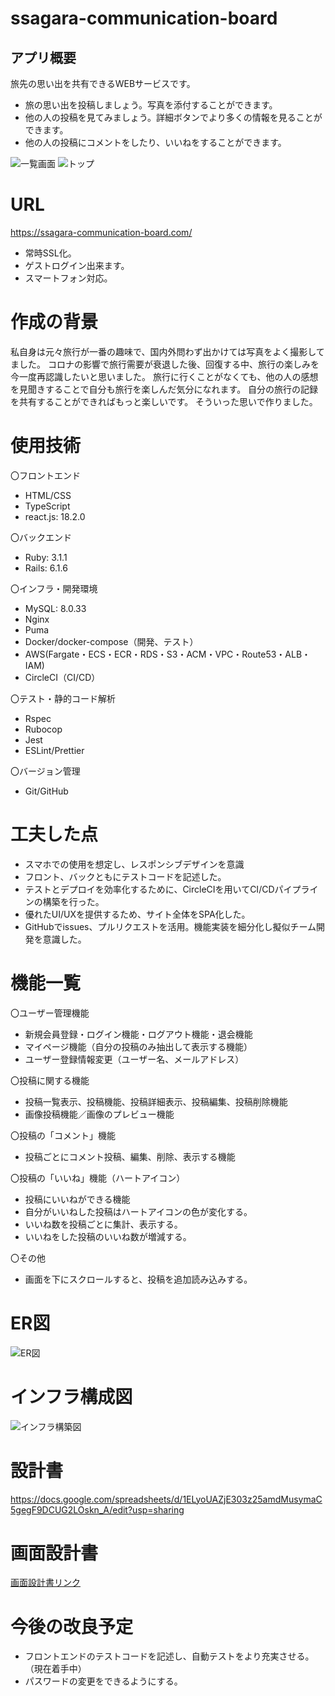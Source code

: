 # ssagara-communication-board

## アプリ概要
旅先の思い出を共有できるWEBサービスです。
* 旅の思い出を投稿しましょう。写真を添付することができます。
* 他の人の投稿を見てみましょう。詳細ボタンでより多くの情報を見ることができます。
* 他の人の投稿にコメントをしたり、いいねをすることができます。

![一覧画面](https://github.com/ssagara00/rails_app/assets/113130446/f593570b-c8be-4faf-9b95-6d9fbc7be091)
![トップ](https://github.com/ssagara00/rails_app/assets/113130446/da7c2ef3-e8a3-4063-9e66-c668932d12ee)

# URL
https://ssagara-communication-board.com/
* 常時SSL化。
* ゲストログイン出来ます。
* スマートフォン対応。

# 作成の背景
私自身は元々旅行が一番の趣味で、国内外問わず出かけては写真をよく撮影してました。
コロナの影響で旅行需要が衰退した後、回復する中、旅行の楽しみを今一度再認識したいと思いました。
旅行に行くことがなくても、他の人の感想を見聞きすることで自分も旅行を楽しんだ気分になれます。
自分の旅行の記録を共有することができればもっと楽しいです。
そういった思いで作りました。

# 使用技術
〇フロントエンド
* HTML/CSS
* TypeScript
* react.js: 18.2.0

〇バックエンド
* Ruby: 3.1.1
* Rails: 6.1.6

〇インフラ・開発環境
* MySQL: 8.0.33
* Nginx
* Puma
* Docker/docker-compose（開発、テスト）
* AWS(Fargate・ECS・ECR・RDS・S3・ACM・VPC・Route53・ALB・IAM)
* CircleCI（CI/CD）

〇テスト・静的コード解析
* Rspec
* Rubocop
* Jest
* ESLint/Prettier

〇バージョン管理
* Git/GitHub

# 工夫した点
* スマホでの使用を想定し、レスポンシブデザインを意識
* フロント、バックともにテストコードを記述した。
* テストとデプロイを効率化するために、CircleCIを用いてCI/CDパイプラインの構築を行った。
* 優れたUI/UXを提供するため、サイト全体をSPA化した。
* GitHubでissues、プルリクエストを活用。機能実装を細分化し擬似チーム開発を意識した。

# 機能一覧

〇ユーザー管理機能
* 新規会員登録・ログイン機能・ログアウト機能・退会機能
* マイページ機能（自分の投稿のみ抽出して表示する機能）
* ユーザー登録情報変更（ユーザー名、メールアドレス）

〇投稿に関する機能
* 投稿一覧表示、投稿機能、投稿詳細表示、投稿編集、投稿削除機能
* 画像投稿機能／画像のプレビュー機能

〇投稿の「コメント」機能
* 投稿ごとにコメント投稿、編集、削除、表示する機能

〇投稿の「いいね」機能（ハートアイコン）
* 投稿にいいねができる機能
* 自分がいいねした投稿はハートアイコンの色が変化する。
* いいね数を投稿ごとに集計、表示する。
* いいねをした投稿のいいね数が増減する。

〇その他
* 画面を下にスクロールすると、投稿を追加読み込みする。

# ER図
![ER図](https://github.com/ssagara00/rails_app/assets/113130446/ddb49b08-017c-47b6-aaef-18a310737e29)

# インフラ構成図
![インフラ構築図](https://github.com/ssagara00/rails_app/assets/113130446/4ea9dc70-5402-474f-91cd-85465e024819)

# 設計書
https://docs.google.com/spreadsheets/d/1ELyoUAZjE303z25amdMusymaC5gegF9DCUG2LOskn_A/edit?usp=sharing

# 画面設計書
[画面設計書リンク](
[https://viewer.diagrams.net/?tags=%7B%7D&highlight=0000ff&edit=_blank&layers=1&nav=1&title=%E7%94%BB%E9%9D%A2%E8%A8%AD%E8%A8%88%E6%9B%B8.drawio#R%3Cmxfile%3E%3Cdiagram%20name%3D%22%E4%B8%80%E8%A6%A7%E7%94%BB%E9%9D%A2%22%20id%3D%22Z05wb3v8WayzDk5pqRYL%22%3E7Zpdb6M4FIZ%2FjS9bxXwYcwkkmY40qxltL1aam5ETTLAKOAJ3k%2B6vX9uYfIDb6WoDTaS2UWVebALPObbPORS4Sbn%2FUpNt%2FgdPaQGcWboH7hw4TuDM5F8lvLSCh2ErbGqWttKJ8Mj%2BoUY04zbPLKXNWUfBeSHY9lxc86qia3Gmkbrmu%2FNuGS%2FOv3VLNnQgPK5JMVT%2FYqnIWxU7wVF%2FoGyTd98MUdieKUnX2TxJk5OU704kdwHcpOZctK1yn9BCseu4tOOWr5w93FhNK%2FGeAfn3nw%2FB1%2FIhg8%2B%2F7uBTAyPo3Jmr%2FE2KZ%2FPA5mbFS0eg5s9VStVFZsCNdzkT9HFL1ursTppcarkoC3kEZTNjRZHwgtd6rJv56lfqjaj5Ez05g%2FSPGsErcaK3P1I3N0ZrQfevPjE8cJT%2BR3lJRf0iu5gBviFvXK8zxO5ox7DT8hMbosCIxPjO5nDlI17ZMIT%2FA213XNoUpj4NbLRDFLgETUYVWqiOBtUbQl0gECIQz8ACgwgBvFQKjkDog0UAIgzi5UXBp4TibG118zWmq%2Bwy4LHTI%2B8PyEOrP49FHlnIuwC7IJrrhqNNoBuR0zWQ6YPxDZoAhVdmgsBigiWIE4XX2KIDLkVjlFPFB%2FKR8LwbFQ6MImGJAdaKV7RnAyORgm0qeVjQTA1TtJncTSMjlyxN1ZXjRhqWVZtvutvcOyp%2FGmpK4nJ4VuhNM5cDqbxCvOWsEhqjH8uPBJvM7n3gy3tN5DE8HsuP6l7L7aWSt0%2BYtjEljdjRRt1czQURZKWf9B0ed4kpfO4%2B3nDthLa10x3LfbB17eytlAsPxBjgbjWNgjcmLpwEY28LCocYvcCC0RsLY%2FjqQvj25EN6IfTVLIxmQPquYr4AkW6oeYl0Q%2FKPwSIE4Vytox8O3%2Fk9fW9K%2Bt2MGS2IzTJnbd1aUrRC%2FoXCqt7SANEQq2Nz6hG5jp0cTMLVvUKwI%2BcB04BFVwjWkgvcHth%2BkGDJsKbmaon0b49rfyW4BrCWAOz2wPZXgmsAawvJDqGUr%2BOu%2F1kDuAC4Q7DfpZPQAs6WEIRjcXPesed3Od03sqLFD94wwbjK7VZcCF5akj7Be%2BianGzVxcr9RhWN71ekYev7nJJaXIDqwdXe2JhcC9TRsqyO4atZOgTY6zdUDQWpPEzVUD6T8wlm4yAEx0O%2FmTY9dyyB4tFxhom6ztLbfPKzqjOd4%2FSKgjD4cL%2Bx1cTb8sOyq8N6xzqsqVXEn14y6maPzt3EtWz2E7uJrYAv95wERIl5h4KHxb5PpxjTKT68JOzYasIYRCGIXbXVxJ6KSC6ZpEzz6gbOeqQtUaHnTwnalqLISRcrxIc3mDcIuu%2FSHw26u%2FAZaF9FRTJ%2BUmX1UO2Gtwf68PbxakDb8hwdmcq8W71FWqpXGzcIGk%2Fm0fLw%2BB9B%2BtzJv1W5i38B%3C%2Fdiagram%3E%3Cdiagram%20name%3D%22%E4%B8%80%E8%A6%A7%E7%94%BB%E9%9D%A2%EF%BC%88%E3%83%AD%E3%82%B0%E3%82%A2%E3%82%A6%E3%83%88%E7%8A%B6%E6%85%8B%EF%BC%89%22%20id%3D%22xdCdjmQl0UhfoBZA7uZS%22%3E7Vldj6M2FP01fuwoxhjMIzBJ%2BzCVqo6qPjtgglWCI%2FA0mf31vQaTBLB2tWqYRKNJosgcfwTOOb6%2BdhBJ96dfG34of1e5qJC3yk%2BIPCPPi6gP3wZ474HQC3tg18i8h%2FAFeJXfhAVXFn2TuWhHDbVSlZaHMZipuhaZHmG8adRx3KxQ1fhXD3wnZsBrxqs5%2BrfMddmjbHgKg%2F8m5K4cfhkHUV%2Bz50Nj%2ByRtyXN1vILIGpG0UUr3pf0pFZXhbuDlza%2B%2BZX%2B9q0CnNH552dHjYfNLP9jmZ7qcH6ERtb7t0F4%2F9L%2B8erN82WfV7wOBjXqrc2EGWSGSHEupxeuBZ6b2CI4BrNT7Cq4wFAtZVamqVNP1JQU1b8Bb3ah%2FxFVN0L1MD1XrK7x%2FAW5vTDRanCZK%2FoAGfNYGPC3UXujmHfrZUahV09p5EPd48UY0YOWVL4LQgtz6cXce%2BcI5FCztPyEBWVYCgXMqQpcEURASHtyXauygejGm%2FTnTa4IYQfFzV%2FBQsrKF2LdVCbmpGjkXrMicEyJjYlssqAbzJnLQmRzY6fyl5KAOOXyUpCiK0ZqiCHTBaB2iKEJJgtYRYilKbjs57ihHED2YHNHCS0FReJmT6jzYBnTJOMTGTONgHojOQeeaas9fiush7H1CsskDso0%2FLdvBA7K9dE75MIHEd2Q0H032wtnjAwWSR2DbkUF%2BErangeQR2HYliJAO%2Bl06SE12zjb%2Fj%2F%2Bl2MR4ktxhB5uuvU%2B0GJnBj61reJAZr174VlR%2FqFZqqWqo2iqt1R7oGhrEldyZCq0mfLYlP5jB9qedOUx62vJWZk%2Bl4I1eiuqzKb%2BzAhIH02QxpkOHbTdmX8NYt6nEiPnTgtmBBiii3Q60bxzN9AHm9Cw41KoWk0hiIW5VqkShHeLtZZ6bkZMWpoesdy9ds2f%2Fgvxp2TKQgu5F1R1%2FldBRwAjJQclad%2FTRBD5AaLp6oojCvaZwjS%2FX8DHNG52qGm6fy05wwVt9FK25uUZprvm2e9I7ztvZVoHNzYRd83Y5N7HvuSlALDaugbAYM5Rs0JohuGVGuw00FJ6%2F3HQ%2FN012%2BDi8u5kce3x78LWZHnzZYEVQnHxZ5%2BMTiGDsHeJIID7WO0M%2BOPIOLFkpitOuALEo%2FHLK%2FZ3i390pjuMWWJfiyBymw0qV%2BCbLueW%2B6Y7HuDjynuhYAEcC6tOb8A%2BXl78bu7qr%2F2zJ%2Bj8%3D%3C%2Fdiagram%3E%3Cdiagram%20name%3D%22%E3%83%A6%E3%83%BC%E3%82%B6%E3%83%BC%E6%83%85%E5%A0%B1%E7%AE%A1%E7%90%86%E7%94%BB%E9%9D%A2%22%20id%3D%22PzXZ8zkcWaIftvw8zqT6%22%3E3Zhdc6IwFIZ%2FTS53RwiEcAmI24vdvagXvU4lSHaROBir9tfvSQiiQr9mSttVHefkJYnkfU5OVIST1f5HzdbFL5nxErmTbI%2FwFLlu6HvwroVDIwRu0AjLWmSN5HTCXDxyK06suhUZ35x1VFKWSqzPxYWsKr5QZxqra7k775bL8vxT12zJe8J8wcq%2BeicyVTQqbVeh9RsulkX7yQ4Jmysr1na2K9kULJO7EwmnCCe1lKqJVvuEl9q71pfft%2Bt5EFd3e1eQP49b%2FyZ%2FkN%2BayWZvGXJcQs0r9b5Tu83UD6zcWr%2FsWtWhNbCW2yrjepIJwvGuEIrP12yhr%2B4gY0Ar1KqElgNhLsoykaWszVic%2B%2FoJ%2BkbV8i8%2FuULMQ4%2BQlTrRmwfo9sZ4rfj%2BguQLNjhHNpDTXK64qg8wzs7iW5o2nVu4uy43wlYrTvKCBFZkNh%2BXx5k7zyGwtr8BAR4XAXcynwdDCEISYEY%2B12pnwOrRnPb6TqcEhQTFE5RSFBFEZ1qhEQp9lAYooiievSuNjHGaLwY3xILy%2B3xEGtS9wOH3cDiDmT8WDn8AB0YUo2hqAtdwMUHktgGxfSi9Fi4k%2FGJcyACXGYoT7bkF1FIA0ZI6VXwES6LTdlTYIwUOqp7Xlaz4BRgrsVIsK2iWPNfDNAIBB3xk5ZXIMj1zvAHaolr%2BNN2mXqfcWte0JGF4XppzvICBHGaI11JUytjox%2FACY5PJdx%2F5cK8JtJ2uDS%2FdvYYjq4LbZ8KA52yjdnyjb66Wiil2b1b6ijQcbbOf55TXL73OUOnFY%2BVUMFh6Lwpt6qGYItoW4yh4Zos7n%2BftxbEW9r31ggFvvbG8pU%2FW0ee3KTF11Nf7NZogyHINIkWRCfQOJiYAKDFKQxROdRn%2BmkTcl5F4H4mk3VvDNfQVif9k6fxPDzl8UZAc0kfkDu2aERk5zzEKNQ5NxNNKGF0dEfIFiQz8Gu2IHEHA1wtsqlS%2FgEHgaUb6a32MYu%2FqqH0kNGh2f26Yayf%2FEOH0Hw%3D%3D%3C%2Fdiagram%3E%3Cdiagram%20id%3D%22HnHgd5uRhiilc48GFWVH%22%20name%3D%22%E5%85%A5%E5%8A%9B%E3%83%95%E3%82%A9%E3%83%BC%E3%83%A0%22%3E5Zhdj6IwFIZ%2FTS93YylQegno7GY%2Fkpk4ySZ7s2GhCrFSg3XU%2BfVboFU6dLKawTFm1JjTtx%2FQ5xzOaQAoXu6%2BVMkq%2F8kzyoAzynYAjYHjEM%2BV%2F7WwbwXs4FaYV0XWSvAoTItnqsSRUjdFRtfGQME5E8XKFFNeljQVhpZUFd%2Baw2acmVddJXPaE6ZpwvrqryITeasGehe1%2FpUW81xfGfqk7VkmerDayTpPMr7tSGgCUFxxLlpruYspq9lpLu28u1d6DzdW0VKcMmGxCsVe%2FHFgxp53v%2B8fo3tIPqlVnhK2URtWNyv2mkDFN2VG60VGAEXbvBB0ukrSuncrXS61XCyZbEFpquVoJeju1fuEh93LqKF8SUW1l0PUBKR47c3m9kgfY6XlHfJYc06Ux%2BeHlY9QpKG4nMHI6TOa%2BCAIAfHABIMwANHd26jNCsZiznjVzEUUZh7FUl%2BLii9op4f4GCX%2BdTlfCrNrwYxA4NR0WyN0G0P%2BAmWEUQ%2B8BCJMuibFkpf0BXIlJayYl7KZSoBU6lGNt5CpIFQdyyLL6stY3Wk6fAj%2FBJ7hIOj0PeRbHIQu5SD%2FnFwBz476mVd%2Fa52XoqO3H9vT4DefYWgH5tMAfQtsYqHtX4o2tmYdEoMwbgyZgfDHCX7HvXLwkw8U%2FIf2%2F4IfXgy3Pv4Z4Y8BcUEUgYnXFIE3Ft1BSij%2BbMapaymjDvQs6OAQ6Kr86fuUBY8%2FHhZig8YP3rfCdqTrk1MF1dEFFSmDYF1Zx8qIYj2GDHrIyRIazFJrZKcB%2FTsbyEOe6R9Ptzv%2BORTWwfO6zT0nnSZr4hAQovwU9I85t4DeNdD7Xv%2FReF%2F0yIKeNJWUaOLBLRM%2FENbE8bWJe6fmIplwQn3cj14mJXncvz1nvKMvZPP4GqHp67yLQZN%2F%3C%2Fdiagram%3E%3Cdiagram%20name%3D%22%E5%85%A5%E5%8A%9B%E3%83%95%E3%82%A9%E3%83%BC%E3%83%A0%EF%BC%88%E8%BF%94%E4%BF%A1%EF%BC%89%22%20id%3D%22SxDvgnM4ljZaUMOalrSz%22%3E5ZfRbpswFIafxpeTYgzGXBKWbprUaVoueu1iB6wZHDnOEvb0M2BIXNCqqGOrWhKh49%2FmEP7Pxw4AZdX5k6b78l4xLkGwYmeAPoIgwCGx51ZoeiFEqBcKLVgvwYuwFb%2B4E1dOPQrGD95Ao5Q0Yu%2BLuaprnhtPo1qrkz9sp6R%2F1z0t%2BETY5lRO1QfBTNmrJIgv%2BmcuinK4M8RJ31PRYbB7kkNJmTpdSWgDUKaVMn1UnTMuW%2B8GX75t9sV9%2BngWjWlWX%2FOHrfz%2B5UOf7O6WS8ZH0Lw2fzd10Kf%2BSeXR%2BeWe1TSDgVoda8bbJCuA1qdSGL7d07ztPdkZY7XSVNK2oA1dOq4NPz%2Fx%2F5kfD0dH7UzkquJGN%2FY6lwU5Bo3fPF2IxrHTyiua8cCOullUjJkvTtnAmXWDcWhq3AYDkoIkApsYpASs715m5U5ImSmpdHct4pBFPLb6wWj1g1%2F1JDhGFL9C85fyPpzxHgEStJb3QRp2gf0SF6TrCQ3rkvEt962tVc2fcHASlaKobTO3rnKrr1vPhV1zUtdRCcba28wy9mfBYtBI5FGDwRQbnqGGlqIW3bLUwJvrYxe1n1ZXtbnS%2B2OubnB3LIiA%2BHUD8QyBZAYBXgoBnl20kgykWRfYBSx%2B52UShP%2B5TOL3XiZj%2B7kygYsxGP67%2Fnl3bzcWCJLE7TlkusO8ZL9nlJNdPgskJ%2Fxxt2RNRKFHBEdTIuN28k8WLghngCTdgpUMHMib4zD6PnCIl%2BNgm5c3ma7v6nUQbX4D%3C%2Fdiagram%3E%3Cdiagram%20name%3D%22%E4%BC%9A%E5%93%A1%E7%99%BB%E9%8C%B2%E3%83%95%E3%82%A9%E3%83%BC%E3%83%A0%22%20id%3D%225aGVFjG3XZUNzCns6bzz%22%3E5Vhdb5swFP01fmwV28HYj0DJoi2TJlXTpL1UFJxAR3BE3Hz0188Gk8SJpQmtZFOTSJF9rjHxOZx7bQCOlrtPdbLKv4qMlwCNsh3ADwAh5o3Vrwb2LeAjvwUWdZG1EDwCj8UbN%2BDIoK9FxtfWQClEKYuVDaaiqngqLSypa7G1h81Fad91lSz4BfCYJuUl%2BqPIZN6itFuFxqe8WOTdnSFhbWSZdIPNStZ5kontCYRjgKNaCNm2lruIl5q7jpfpTxI%2FlUE6Kl7QhkEUf%2F5yd9dONulzyWEJNa%2Fk%2B06N2qk3Sflq%2BDJrlfuOwFq8VhnXk4wADrd5IfnjKkl1dKueGIXlclmqHlRNMx2vJd%2Bd8f%2BHPw8PjKonkYsll%2FVeXWdmwUaDvd3dHhX1fYPlJ2r6nXaJeYoWh5mPTKmGIasHcfiSuHgMwgiwAMQeYBgEEMQ%2BYAyEIYgZoBEI%2F5LceVGWkShF3VyLOcw87it8LWvxi59EGPFxQv5DOYZSY%2BxQQ4kwAvRBNyjTjXPuFSfSJtgmshIVP2PdQElZLCrVTRWHXOGhZrhQOScwgWWRZfo2TkVtzQeTiHqWRhBdikQcGuGhNPL6pBrY2w1zT381Lip5grcfl0tI8xlQgq6SdAoQhwLMIQEZSgLisAkGtM1VTUMlMIOETQOBoBujTGRCkQmF7NY8RdC97So0vtQUjrwr2qrbZ%2FWtRFpCqMFWSxq%2Ba23KEk7nqdN1KeXP8yFF8myJiCPxHZLhVWwHoUMiBhjpPKV0oB9Oh7PsRxzZbzAZZt9mTy%2Fr71M0W71totkmW1B25zDKBy9Avr1NQ%2ByKBcgpgcsITU1h8FhTTJWZnJckenvlBlr6Yf%2BKxcapX6%2Fj4ke00Bj%2Bawu5Dp59LBRPdJdSvSVQe7tQbRIoCILmpNSGbs5mHrxH9p5h7MiUEPn31%2FSa40x7W17zHK8V3strqnt8cdfETt5%2B4vg3%3C%2Fdiagram%3E%3Cdiagram%20name%3D%22%E3%83%AD%E3%82%B0%E3%82%A4%E3%83%B3%E3%83%95%E3%82%A9%E3%83%BC%E3%83%A0%22%20id%3D%22x4VfbEl1ExQlSLnqsn3K%22%3E7ZfRktogFIafhst2EjAQLk3WbXvRXuhMO71kEzRMSbCIVffpSwyomOx0bDfbTts448B%2FCJH%2F4xwMQHm9f6PZunqvSi4BjMo9QHcAQppM7HcrHDqBQNIJKy3KTorPwkI8cidGTt2Kkm%2BCgUYpacQ6FAvVNLwwgca0Vrtw2FLJ8KlrtuI9YVEw2Vc%2FidJUnZr6VbT6Wy5WlX9yjGkXqZkf7FayqVipdhcSmgGUa6VM16r3OZetd94X8m7%2BiB4%2BzOcfCV98hjT6ysyrbrL7W245LUHzxjzv1LCb%2BhuTW%2BeXW6s5eAO12jYlbyeJAMp2lTB8sWZFG93ZHWO1ytTS9mLbdNNxbfj%2Byv8f%2FPj45KjdiVzV3OiDvc%2FNghyDQ9jdnYkS4rTqgibx7JjbRavTzGenbMOZdYNxqG%2FcDIEUgendsQFBFrnGdOJCGfo1c5dCylxJpY%2F3Ih6XCSdW3xitvvCLCMUEMfwH4hiLRnLLNo5vdnqZtJ9WV4250LtriAA%2BXiMS8FXKEYhxHwGmAwjwWAjwkwkR%2B%2B2feyXzmeHHpNSHcp89tEfQOmhCTKHtjWr4FTsnMSlWje0W1nFu9azlIewZMXWBWpRl%2B5jBfRHm6GgpheHrJGQK%2B0zjKOkzRWMxJT9X5NpGDCh1oTR71rJXMp4ui8GkK1L%2BsByTURISwkOE4EtmXTpAiAKKfUZZDOlfh%2BGq9uGB2veyFOg%2Fd%2FyQ8A8ApL%2F7%2BPGvG%2F1aRePzkeKq1%2F31iZT%2BP23gZLzTxnbPr0nH2MW7Jpp9Bw%3D%3D%3C%2Fdiagram%3E%3Cdiagram%20name%3D%22%E4%BC%9A%E5%93%A1%E6%83%85%E5%A0%B1%E5%A4%89%E6%9B%B4%E7%94%BB%E9%9D%A2%22%20id%3D%22r2voW5foZdrf88kyo_Hp%22%3E5VfBjpswEP0aH1sFGww%2BBpJ2VanKIa26e1q52AFrAUfEKcl%2BfW0wSRyQqqglWnWJFI3f2OP4Pc9MACgpD59rus2%2FSsYLAGfsANACQEgCX38b4NgBIQw7IKsF6yDvDKzFK7fgzKJ7wfjOmaikLJTYumAqq4qnysFoXcvGnbaRhbvrlmZ8AKxTWgzRH4KpvEOj%2FhQGf%2BAiy%2FudPUw6T0n7yfYku5wy2VxAaAlQUkupOqs8JLww3PW8NEv4sM4WK3H4DtXTfLX69rL90AX7dMuS0xFqXql%2FGxp2oX%2FRYm%2F5smdVx57AWu4rxk2QGUBxkwvF11uaGm%2Bjb4zGclUWeuRp04bjteKHK%2F7%2F8OO9E6P6JnJZclUf9TobBVkNju6wOSsahhbLL9QMe%2B2ovUXZKfKZKW1Ysm4gDg2JW%2FogTgCZg2UACAJzDywxiBCIAoPMZyD2WsMHETEuEoPY%2Fzu6N6IoElnIul2LuMcCHmp8p2r5wi88BIeI4jco0FT6%2BLdcbO9mpjeB%2BRhcVuoC754xBXD7TKhAX7esAh4eSoDJiAR4KgmCkRTRmTED0cIYOgmixUAUTYpymXeZrGTFr%2BSwEC1EVulhqknkGo8NxUI3grl1lIIxs82o1G7aTZYlGH4MXJngUCZvFgxlQlPJhN9iJWOUR5t0NI%2FSiP%2FcTKlR4CqExxSC90ykcEQhAghu2deqeIBErQFBFP8vMlyVMzxSzu6rQvTuOkro9nRI7thR6Iqx5%2BPqcS98%2Fvz6GPlP2Rf7B9dNBGQKk6lQraHLlkVimxHzfo5NFu1KrCsm7779QH%2B69qOH55ej1nfxhomWvwE%3D%3C%2Fdiagram%3E%3Cdiagram%20name%3D%22%E8%A9%B3%E7%B4%B0%E7%94%BB%E9%9D%A2%22%20id%3D%22-AzJEhtHHPyheJ09MKhu%22%3E7VrbcuI4EP0aPU7KN9nyIzZmEyaX2WQu7L5MCSywNrblssUA8%2FUj2eJio8pkKgGSLQhFScdSY58%2B6m6JADvMln%2BVuEhuWExSYBnxEth9YFkussSnBFYN4EC3AWYljRvI3AIP9CdRoKHQOY1J1RrIGUs5LdrghOU5mfAWhsuSLdrDpixtf2uBZ2QPeJjgdB%2F9RmOeNCiyvC1%2BSegsWX%2Bz6frNlQyvB6snqRIcs8UOZEfADkvGeNPKliFJJXdrXmL0WJjWv5fjavbpK7StdLQMPzTGBn8yZfMIJcn565pWzv2B07niSz0rX60JLNk8j4k0YgA7WCSUk4cCT%2BTVhVCMwBKepaJniqYyR0pOlh3%2Bf3Pz5oZRoUTCMsLLlZinrNjKB6t2d7H1qOcpLNnxJnIUiJWKZhvLW6ZEQ5H1B8S5%2B8RFECAfoB6IfOD7oOe8jMopTdOQpays59oxJmg6EXjFS%2FZIdq64E0TG0wOSb3lt9qG3T79paeh3D8W%2Bp2HfBX4AAqduuCAw%2Fi%2Fsm8YJ2SeLRZL1h9nw5mb6%2Bfbu1s39oYozbfYHIAgBQpJ9sQJ8CCIP9BAIBiBCABkAQbk%2BfNHorwf7ex4SzPE9jnOWk45DFIRTOstFNyVTOU1ST0Xg7yk4o3EsLQeV8DLNZ9f1sL6zRe4VWRJiYvo0reN7IiYSYSEoGM15zR4MxFs8d2hcQADFvYaib2774i2Hlzxkubh9TGuHE1zxBankzZWMY47H9ZM%2BR34s5yqXmu4BxeV2tKWRlqmRFjyUtMynpOWAoA%2F8sNYYklqSS13IDJ4V9WYVtYlex5DUCCVFWrGP%2F8yL%2Bfdr9DWKLpOno5UNkAmQ0230%2BrW2oEwjZ22drOpzUVtM7jO1ZL%2BCluDdN%2FojtOCXq78DPLp9%2FDK0PJ2WuqpY%2B%2FUaj0n6iVWUUyb9O2acs0zjeM46bIp9RiGNZcuZ3JFdjHFFJxcJwSU%2FGNGwTbSmxLAPxHNBIoeVq9XyasTvLu8hLYfftWvWA75IAEFdZotFOnhhfbcTDtF%2BvTedEneirfdizx8bxhHrPVOjelfnjc1G9SXucMobe8zm0X%2F35j0bXs1G9JZo3SFcYNXlXd3oNZHTXgdVG%2FSCc8A8eTK2O9nYsY6YjbVS0hV4rizqeqHauSHvLJw3Jxxonlo4r31S9bsEAOWfdsNfv5SFHbx5HTExuM9NDKZ3KKdAzWquN%2F0iVcvt2gD0zBe66c2cwzhOZ0kc8xxGy77uFOyclt9BdN3IZL2S0amjK9JI6Xyk9z7FZbbF5Z08dfvnmu89CKdb83nPPW453GbhybO783HwOxDVXjTS%2FHT7WqIS3e2v8fW1nX9psKNf%3C%2Fdiagram%3E%3C%2Fmxfile%3E](https://viewer.diagrams.net/?tags=%7B%7D&highlight=0000ff&edit=_blank&layers=1&nav=1&title=%E7%94%BB%E9%9D%A2%E8%A8%AD%E8%A8%88%E6%9B%B8.drawio#R%3Cmxfile%20pages%3D%229%22%3E%3Cdiagram%20name%3D%22%E4%B8%80%E8%A6%A7%E7%94%BB%E9%9D%A2%22%20id%3D%22Z05wb3v8WayzDk5pqRYL%22%3E7ZpRb6s2FMc%2FjR9vFWMw5hFIcjvpXm1aHybtZXKCCegCjsC9SffpZ4MdEnC7Tgs0kdpGqvljE%2FidY%2FucQwGKy%2BPXmu6z7zxhBXAWyRGgJXAc6CJX%2FlHKS6f4Ae6EXZ0nulMvPOV%2FMy0utPqcJ6y56Cg4L0S%2BvxS3vKrYVlxotK754bJbyovLb93THRsJT1tajNU%2F8kRknUocv9cfWb7LzDdDHHRnSmo66ydpMprww5mEVgDFNeeia5XHmBUKnuHSjVu%2FcvZ0YzWrxHsGZL%2F%2B%2Bej%2FUj6m8PmvL%2FBHA0PofNFX%2BUmLZ%2F3A%2BmbFiyFQ8%2BcqYeoiC4CiQ5YL9rSnW3X2IG0utUyUhTyCspnmRRHzgtftWJR66lfqjaj5D3Z2Brc%2FagSvxJne%2FUh9%2FHjmXlkt2PFM0o%2F7lfGSifpFdtFnPU1eu54xxKG3Y2C07MyG2Nci1b6zO125xysbmvB%2FoI2mpc1g4jHfRjvAPqJ4NqrQQnUyqO4Y6goDucxEC7AiIMSArJVCQhB4YOWDkIBofVXwCWUk3VrdfEvYJr0OeOIMyHsj8tDqz1ORxxbyCBAEwmXbcFoTtI3QMQ2s%2BxByhybAwY2ZwLeYYA2iWOHVtjDApaiNcq54QD4SWZpRwcgokowYYa14xQY20BIt8l0lDwuWqmEKbS5301DLZZ4k6spRIw2bV7tvbbel2yu%2Fa2pK4nJ4WrSbZiYHMnmFaM%2FzSrQYvUh%2BJNh48eABT95rLI9hfyw%2Fqnstt5dK3j7NW7Mz2ogDa9TN1VxQQTftk77D464xhS%2Fdxx2vndC2dqKp3IdY187BSrlyQUQAMatp6L8xceEsGAdbUDDG6PoWjO5UGINXF8K3Jx9uF0JPzcJwAaTvKuYrELYNNS9x25D8I7AKQLBU6%2BiHw3f%2Bnb47J30zYyYLYtPU2Vq3lgRvsHelsGqwNEA8xurYnHpCrlMnB7NwRTcIduI8YB6w%2BAbBWnKB%2BwM7DBIsGdbcXC2R%2Fv1xHa4EtwDWEoDdH9jhSnALYG0h2SmU8tq463%2FWAK4A7hTsm3QSWsDZEoJgKm7OO%2FZ8k9N9oxtW%2FMabXORc5XYbLgQvLUmf4AN0TUb36mLlcaeqxg8b2uTbh4zRWlyB6snV3tiYkAXqZFmWYfhqlg4BcYcNVUPBKg9TNZTP5HyG2TgKwcnYb%2BZNzx1LoNg7zjhRb7P0Lp%2F8rOrM5ziDoiD0P9xvbDXxrvywNnVYt6%2FD6lpF9Oklk272%2BNJNkGWzn9lNbAV8uefEIIz1OxQyLvZ9OsWUTvHhJWHHVhMmIAxAhNRWE7kqIrlmkjLPqxu4GJC2RIWuNydoW4oiJ12kEJ%2FeYN4h6KFLfzRoc%2BEL0J6KimT8pMrqgdoN7w%2F06e3jzYC25TltZCrzbvUWaa1ebdwhaDKbR8vD%2Fj%2BC2nNn%2F1eFVv8A%3C%2Fdiagram%3E%3Cdiagram%20name%3D%22%E4%B8%80%E8%A6%A7%E7%94%BB%E9%9D%A2%EF%BC%88%E3%83%AD%E3%82%B0%E3%82%A2%E3%82%A6%E3%83%88%E7%8A%B6%E6%85%8B%EF%BC%89%22%20id%3D%22xdCdjmQl0UhfoBZA7uZS%22%3E7Vldj6IwFP01fdyJpRTKI6DOPrjJZiebfa5QpFmkBuqo8%2Bu3haIizexOVkYzGSWxnH5Azz29vbcCFK%2F3jxXd5N9EygrgTNI9QFPgONBFrvrRyKFF%2FMBrgVXFU9PoBDzxF2bAiUG3PGV1r6EUopB80wcTUZYskT2MVpXY9Ztloug%2FdUNXbAA8JbQYor94KvMWJY5%2Fwr8yvsq7J0MvaGvWtGtsZlLnNBW7MwjNAIorIWRbWu9jVmjyOl62bvGS%2FDwIT8Y4XCxWeLeZf2kHm7%2Bly3EKFSvldYd22qGfabE1fJm5ykNHYCW2Zcr0IBOAol3OJXva0ETX7pRkFJbLdaHuoCpmvChiUYiq6YsyrL8Kr2UlfrOzGq%2F56B6ilGd4%2B1H4P87ZcPPMKsn2ZxY3HDwysWayOqgmphYbaxo5d8bdnbQRdFh%2BpgvPNyA1elwdRz5xrgqG9jeYAI1rAgZTzHybCQLPR9S7LdXQQvVoTLtDpmcIEATCaVNwQDQxhdA1VRG6qjVSykiWWBdEQtgyG9EaxLkwBx6YA1qVP5Y5sMUcLohiEIRghkGg7ALBzAdBAKIIzAJAYhBdd3Hc0BxecGfmCEbeCrLMSaxUp97Sw2P6IdJnGnpDR3R0OudUO%2B5YXHdu7wOSje6Qbfhh2fbukO2xY8q7cSSuJaJ5b7JHjh7vyJHcA9uWCPKDsH3pSO6BbVuAqMJBtwkHsY7Oyfz%2F%2BB%2BLTQgvgjtoYdOW%2BwSjken9Xbp6fjyhxYIuWfFd1FxyUaqqpZBSrBVdXYOw4CtdIcUFn3VON3qw9X6lT5MelrTmyUPOaCXHovooyld2QGRhGo3GtG%2BR7VznNYQ0SSUExL0s6AzUAwFuMtC2cTCwj2JEDpxDKUp24UkMRI2VCpZJi%2FHWPE31yFGtlgcvV4um2dQ9IT8MWxoSqntWNMdfuerI1AjRRvBSNvThSF2K0HjygAFW7xqre3i6V5duXslYlOr1KW80wGgtd6zWL1cJSSVdNjO94bodpApkKCZoW7fjqYm8piYPkFCrRrnFkIBoDmYEqFcmuEmgVWH6qabbqekiw4f%2BzcVkyfHNwdf88uDLOCsEwuhTOu8fQHh97SBLAPG%2B2uniwZ521JYVgzBuCsoX%2BZ9Kub1S3JsrxXLcovalMNCH6Wqnilwd5Vwzb7rhMS4MnAfcN4AlAHXxVfhXt6e%2FG5u6sz9t0ewP%3C%2Fdiagram%3E%3Cdiagram%20name%3D%22%E4%BC%9A%E5%93%A1%E6%83%85%E5%A0%B1%E7%AE%A1%E7%90%86%E7%94%BB%E9%9D%A2%22%20id%3D%22PzXZ8zkcWaIftvw8zqT6%22%3E3ZjLcpswFIafRjPdtGMQCLEEjJNF20W8yFoxwqjFyIPl2MnT90iIgA25zYQkje0ZS78uRv93dIRBONkcL2q2LX7JjJfInWVHhOfIdR0Pe%2FCllbtGCULSCOtaZLZTJyzFPbfizKp7kfHdSUclZanE9lRcyariK3WisbqWh9NuuSxPf3XL1nwgLFesHKrXIlNFo1I36PRLLtZF%2B8sOCZuWDWs725XsCpbJQ0%2FCKcJJLaVqSptjwkttXuvL76vtMoir66MryJ%2F7vX%2BZ38rvzWSL1wx5WELNK%2FW2U7vN1Les3Fu%2F7FrVXWtgLfdVxvUkM4TjQyEUX27ZSrceIGRAK9SmhJoDxVyUZSJLWZuxOPf1G%2FSdquVf3msh5qVHyEr19OYF%2BgvXbL255bXixx5x68EFlxuu6jvoYlt9S9OGcwv30MVG2GpFLy5IYEVm43H9MHPnORSs7a9AgKdFwJ3M58EYgpAEmJGPtdoZsXoyp72h0ylBkM%2FiGUopigiiC63QCIU%2BSgMUURQv3pRGxjjNV6MbYkX5TT4hDeqe4fAHOJzRyJ8Khz%2BCAyOKUTQ3BddwMYXIbQvE9qH0q3Ah4SfjQka4LFCcaM8toJYCiJZUX%2FERLInO21HhgBQ4owZeV7LiZ2CsxEqxrqBa8lwP09YKOOAjK29ElumZ4x3QFtX6p%2Bk29zrlyrqmJQnD89Kc4wUM5DBDvJWiUsZGP4YPGJvMfvjIh2tNoO50dfjo7jUcWRVcPhMmFjjbqQPf6YurpWKK3ZiVviAMJ9vspzHlDVOvM5Z68VQxFYym3rNEm3oopoi2yTgKntjizsd5e3ashUNvvWDEW28qb%2BmjefTpbUpMHvX1fo1mCKJcg0hRZAp6BxNTACgxSkMUznUa%2FpxE3OeReO%2BJpN1b4zn0BYH%2FaOr8Tw85fJaQHDJE5I7tmgkZOU8xCjUOTcTTShh9OSLkExIZ%2Fhv91gMAtxXYZKdh4oK7%2BBjFXu92%2FovRek9YUO0eapi23qMhnP4D%3C%2Fdiagram%3E%3Cdiagram%20id%3D%22HnHgd5uRhiilc48GFWVH%22%20name%3D%22%E6%8A%95%E7%A8%BF%E3%83%95%E3%82%A9%E3%83%BC%E3%83%A0%22%3E5Zhdj6IwFIZ%2FTS93YylQegnozGY%2Fkpk4ySZ7s2GhCrFSg3XU%2BfVboFU6dLOawTFm1MTTt4XC85ZzGgCKl7v7KlnlP3hGGXBG2Q6gMXAc6CJX%2FtXKvlUw8VthXhWZGnQUpsULVeJIqZsio2tjoOCciWJliikvS5oKQ0uqim%2FNYTPOzFlXyZz2hGmasL76s8hE3qqBg4%2F6F1rMcz0z9Enbs0z0YHUn6zzJ%2BLYjoQlAccW5aKPlLqashqe5tMfd%2FaP3cGEVLcUpByxWodiL3w7M2Mvu18NT9ADJJ3WW54Rt1A2rixV7TaDimzKj9UlGAEXbvBB0ukrSuncrPZdaLpZMtqAM%2BxelZ6CVoLuOpC7ynvIlFdVeDlG9SPHam83tkT7GSss75LHmnCjH54czH6HIQHE5g5HTZzTxQRAC4oEJBmEAoru3UZsVjMWc8ao5FlGYeRRLfS0qvqCdHuJjlPjX5XwpzK4FMwKBU9Ntg9BtAvkLVBBGPfDy7oVJ16RY8pK%2BQq6khBXzUjZTyZRKPapZFjIVhKpjWWRZPY3VTtPwIfwJPMMg6PQd8i0GoUsZ5J%2BTK%2BDZq37m1d9a56Xo6O3H9jT4zWcY2oH5NEDfAptYaPuXoo2tWYfEIIybQGYg%2FHEWv%2BNeefGTD7T4D%2B3%2FLX54Mdx6%2B2csfwyIC6IITLymCLyx6A5SQvFnc526ljLqQM%2BCDg6Brsqfv01Z8PT9cSE2aPzofS1sW7o%2BOVVQHV1QkQoI1pV1rIIo1mPIoJucLKHBLLWu7DSgf2YDOeSZ%2Fni63fHnUFgHz%2Bs2e07aTdbEISBE%2BRT0tzm3gN410Pte%2F9F4X%2FTIgp40lZRo4sEtEz8Q1sTxtYl7p%2BYimXBCvd2PXiclud2%2FPTPe0QvZPL5GaPo6L2PQ5C8%3D%3C%2Fdiagram%3E%3Cdiagram%20name%3D%22%E6%8A%95%E7%A8%BF%E3%83%95%E3%82%A9%E3%83%BC%E3%83%A0%EF%BC%88%E8%BF%94%E4%BF%A1%EF%BC%89%22%20id%3D%22SxDvgnM4ljZaUMOalrSz%22%3E5Zdhj5sgGMc%2FDS%2BXFFHEl9b1bllyy7K%2BuNecUCVDaSi91n36oWIr09zW3NyWnW3Shz8I8v%2FxQAUoq873mu7LB8W4BMGKnQF6D4IAhii0P63S9Eqc4F4otGCu0VXYim%2FciSunHgXjB6%2BhUUoasffFXNU1z42nUa3VyW%2B2U9IfdU8LPhG2OZVT9VEwU%2FYqCeKr%2FoGLohxGhjjpayo6NHYzOZSUqdNIQhuAMq2U6aPqnHHZmjf48nmzLx7Sp7NoTLP6lD9u5ZeP7%2FrO7m655TIFzWvze7sO%2Bq6fqTw6v9xcTTMYqNWxZrztZAXQ%2BlQKw7d7mre1J7tkrFaaStoStOEvPqmb0TPXhp9HnNyT33NVcaMb28TVIseg8YunK9E4dlo5ohkP7KhbRcWl56tTNnBm3WAcmhq3wYCkIInAJgYpAeu711m5E1JmSird3Ys4ZBGPrX4wWn3lo5oEx4jif9D8pbwPZ7xHgASt5X2Qhl1gv8QF6XpCw87e%2BJb71taq5j9wcBKVoqhtMbdGc6uvWy%2BF3XNSV1EJxtphZhn7q2AxaCTyqMFgig3PUENLUYtu2Wrgzfmxi9pPq6vajPT%2Bmssb3F0LIiB%2B3kA8QyCZQYCXQoBnN60kA2nWBXYDi994mgThX06T%2BK2nyaX8szSBizEY%2Fru%2BfLq3BwsESeLOHDI9YV5z3jPKyS6fBZIT%2FrRbMiei0COCoymRy3HyRzYuCGeAJN2GlQwcyH%2FH4eL7wCFejoMtXt9kurrR%2ByDafAc%3D%3C%2Fdiagram%3E%3Cdiagram%20name%3D%22%E4%BC%9A%E5%93%A1%E7%99%BB%E9%8C%B2%E3%83%95%E3%82%A9%E3%83%BC%E3%83%A0%22%20id%3D%225aGVFjG3XZUNzCns6bzz%22%3E5Zhdb5swFIZ%2FjS9bxTYY%2BxIobbVl0qRqmrSbioET6AiOiJuP%2FvrZYJI48cXQSjY1yUXs146Jz5P3HAPA8WL70KTL4ovIeQXQJN8CfAcQgh721IdWdp0SMNIJ86bMzaSD8FS%2BcSNOjPpa5nxlTZRCVLJc2mIm6ppn0tLSphEbe9pMVPZVl%2BmcnwlPWVqdq9%2FLXBadSlFw0B95OS%2F6K0PCupFF2k82O1kVaS42RxJOAI4bIWTXWmxjXung9XF5%2FEGS5yrMJuULWjOIkk%2Bfb266xe6HfGW%2FhYbX8n2XRt3S67R6NfEye5W7PoCNeK1zrheZABxtilLyp2Wa6dGN%2BssorZCLSvWgav7hLzU7WvNG8u0RJ%2FPLH7hYcNns1BQzig2Dnd3dHIgGgdGKI5pBzy41%2F6L5fuVDpFTDBGtA4PB54BIPRDFgIUh8wDAIIUgCwBiIIpAwQGMQ%2FWVwZ2VVxaISTftdzGHu80DpK9mIX%2FxohJEAp%2BQ%2FxDEWDc9BQ0GYAHqnG5Tpxmns1V6lHWA7kLWo%2BUnUjZRW5bxW3UyFlSs90pErVc4JzcCizHN9GSdRm%2FloiKhvMYLoHBJxMMJjMfKHpBo42A0zX7%2B1Lmp5pHcvl0tI%2BxoRQV9JegLEQYA5EJCxEBCHTTCgXa5qGyqBGSVqGwiE%2FRxlIjMUm6GIXZunCLq1XYW8c6Zw4l%2FQVv05a2gl0gihFjuWNHrX2pSnnM4yp%2Bsyyn%2FOxoTk24iII%2FHtk%2BFFbAehAxED6iBtPKU40A%2FH4ST7EUf2Gw3D9Ov0%2BWX17RFNl2%2FreLrO55TdOIzywQtQYB%2FTELtgAXIicBmhrSkMHmqKqTL3pyWJXl%2B5gRY%2FHFyw2Dj5Dbpd%2FIgW8uC%2FtpDrxnOIhZJ73aVUHwnU2S5ShwQKwrC9U%2BqGrs5mPrxF9pnBc2RKiILbS3rNcU97XV7zHY8V3strqnt4cNeOHT3%2BxMlv%3C%2Fdiagram%3E%3Cdiagram%20name%3D%22%E3%83%AD%E3%82%B0%E3%82%A4%E3%83%B3%E3%83%95%E3%82%A9%E3%83%BC%E3%83%A0%22%20id%3D%22x4VfbEl1ExQlSLnqsn3K%22%3E7ZdBk5sgFMc%2FDcd2FCLIMbrZbQ%2FtIZlpp0dWSGSqkhqySfbTFyOsEt2Zpl23nbbmEPg%2FRHk%2F3nsCUFoe72q2zT8oLgoAA34E6AZAGM7QzPw1yqlVCMWtsKklt4M6YSUfhRUDq%2B4lFztvoFaq0HLri5mqKpFpT2N1rQ7%2BsLUq%2FKdu2UYMhFXGiqH6WXKdt2oMSae%2FE3KTuyeHmLaWkrnBdiW7nHF16EloAVBaK6XbVnlMRdE4z%2FmFvF8%2BovuPy%2BUnIlZfIA2%2BMf2mnez2mluellCLSr%2Fs1LCd%2BoEVe%2Bsvu1Z9cg6s1b7iopkkACg55FKL1ZZljfVgtozRcl0Wphea5g%2B%2BqV3Rg6i1OPY42Te%2FE6oUuj6ZIdaKLIOT3z10RAmxWt6jSRw7ZnfR5mnmzlOmYZ11hePQ0HELBGIE5jfnBgRJYBvzmTUl6Necu5ZFkapC1ed7kQh5JIjRd7pWX0XPQjFBDP%2BBOKaiEV2zjcOrPb2Oml%2Bjq0r39PYaI4DP14QEXJayBEI8RIDpCAI8FQL8bECEbvunTklcZLgxMXWm1EUPHRA0ntE%2BJt%2FtlarEBTsrsUJuKtPNDARh9KTxszQ1Ym4NpeS8eczovvBjdLKQwvBt5DOFQ6ZhEA2ZoqmYkp9Lck0jBJRaU5y8aNrjTMTrbDTosljcr6dkFPmE8Bgh%2BJpRF48QosB8otmIMhjivw7DRe7DI7nvdSnQf678EP8DANLfXX7ccWOYq2jYlRSbvW4vK1L8v9rA2XTVxnS7Y9LZ1jtsosV3%3C%2Fdiagram%3E%3Cdiagram%20name%3D%22%E4%BC%9A%E5%93%A1%E6%83%85%E5%A0%B1%E6%9B%B4%E6%96%B0%E3%83%95%E3%82%A9%E3%83%BC%E3%83%A0%22%20id%3D%22r2voW5foZdrf88kyo_Hp%22%3E5ZdBb5swGIZ%2FjY%2BbwAaDj4GwVpOmHLJp7anysANWCY6I0yT99bPBNHHgsGglmlZyyOf3Mwa%2FD58NAKXrw11DN%2BU3yXgFoMcOAM0BhH6AAv1nlGOnRAR3QtEIZjudhKV45Vb0rLoTjG%2BdjkrKSomNK%2BayrnmuHI02jdy73Vaycq%2B6oQUfCMucVkP1p2Cq7NQYRif9noui7K%2FsY9Jl1rTvbGeyLSmT%2BzMJZQCljZSqi9aHlFfGvN6XfQbvl8V8IQ4%2FoHqcLRbfnzefusG%2BXHPK2xQaXqv3HRp2Q7%2FQamf9snNVx97ARu5qxs0gHkDJvhSKLzc0N9m9fmS0Vqp1pVu%2BDv%2FwTu2MXnij%2BOGMk73zOy7XXDVH3cVmkWVwdJv7E9Eoslp5RjPq2VH7FBVvI5%2Bc0oE16wrj0NC4LABJCsgMZCEgCMx8kGEQIxCHRpl5IGkVkoAkaAMMEu%2Fv7F6JqkplJZv2XMR9FvJI61vVyGd%2BliE4QhT%2Fg4Cm4hNc82D7Vzu9Cs3P6LJWZ3p3jBHA7TEhgX7dsgR8PESAyQgCPBWCcKREdGV4IJ6bICYmuISiJ6tc510na1nzCxxWopUoat3Mta9c64mxTuiNYGYTa8GYucwoarfsJqsSDD%2BHLiY4xOR74RATmgoTHsE0WKUyvYz5gJA2gCBO3nXdYpTHq3y0avKY%2F1pNSSR0eeAxHvCWZRON8CAGQ0x6DPF%2Fh%2BFi8cIji9dtKcQfbv%2BI3B0ckhvuH3TB2NNx8bATAX96fYiDx%2BKrfZ11CwGZFyrzZtUG%2BnXLKomtiFnfxxaLTqU2lZAPv9nAYLrNRjdPn0Jt7uyDEmW%2FAQ%3D%3D%3C%2Fdiagram%3E%3Cdiagram%20name%3D%22%E8%A9%B3%E7%B4%B0%E7%94%BB%E9%9D%A2%22%20id%3D%22-AzJEhtHHPyheJ09MKhu%22%3E7Vrbcto6FP0aPZ6M75YfsTFNOLm0SS%2Bc89IRWLbV2JbHFgH69ZVscTFoUjoJkHQgzCAtXbDWXtp7SwSYQT7%2FUKEyvaERzoChRXNg9oFh6JZp8Q%2BBLFrE9ZwWSCoSyU5r4IH8xBLUJDolEa47HRmlGSNlF5zQosAT1sFQVdFZt1tMs%2B63lijBO8DDBGW76DcSsbRFoeGu8UtMknT5zbrjtS05WnaWK6lTFNHZBmSGwAwqSllbyucBzgR5S14i%2BFjqxv%2BX4zr5%2BNU2jWw0D%2F5pJxv8yZDVEipcsNed2minfkLZVPIl18oWSwIrOi0iLCbRgOnPUsLwQ4kmonXGJcOxlOUZr%2Bm8uOeTyhU94Yrh%2BYad5JN%2FwDTHrFrwLrLVlDZYdKuztUVdV2LphjWhJUEkVZSsZl4zxQuSrD8gztklLrQB9ADsgdADngd61suojEmWBTSjVTPWjBCG8YTjNavoI95ocSYQj%2BMDkm%2B4XfZtd5d%2B3VDQ7xyKfVfBvgM8H%2FhWU3CAr%2F0t7OvaCdnHs1ma94f58OYm%2Fnx7d%2BsU3lD6mS77A%2BAHAELBPt8Bng1CF%2FQg8AcghABqANpif3i80F929nYsxBlhOxwXtMBbBpEQykhS8GqGYzFMUEq44%2B9JOCdRJGb2a25lUiTXTbe%2BtUbuJVkConx4nDX%2BPeUDMZ%2FBLykpWMOe7fM3X3egXdjA5s8a8Lq%2BrvO36F6xgBb88RFpNIBRzWa4Fg9XUYYYGjcr3Ud%2BtGAylurOAcXlbGlLIS1dIS37UNLSn5OWBfw%2B8IJGY1BoSWx1LjP7rKg3q6iV9zqGpEYwLbOa%2FvvftJx%2Bv4Zfw%2FAyfd5bmQDqAFrbhV6%2F0ZYtwshZWyfL%2BhzYFZOzp5bMV9CSffeNPAWG%2FeXqk49Gt49fhoar0tK2KpZ2vUZjnH2kNWGECvuOKWM0Vxie0S02%2BTmjFJPl80QcyS7GqCaTixSjih2MaLtLtCLFMA%2FEc4lDi1aLxfxqxO4u721SDb8r96wLPB4A%2FCbN5pt08ML8bsMdwt18L46xM1Hme5HrjTXtiPmerlC9o7LG6qD6EnNY1Y05ptPwx71%2BT4dXyYjcYqU5uAmMJr1rCr3Wc5pLp2qCnn92mCcPxuZWNLaMI0ZjpZRUCZ4jkrpeIE9u0D0L580Jx9ZPLZzXvqn6XQCwxZ%2FywN%2B85AwbePs6YmBw9g0Munsoo9iK3dwc%2BnmoFse1AejpLzTTm7mHsaytLXHMexgl%2B6pbsHNYfgfedSWT5U6Gp%2FauUCGl85Xe%2BxSX3hWXe%2FLQ7Z1zvvcgnO2cz933uuVwh4Vn7%2B7O18HvQFQ73kjx0%2B1riYpX17%2FGN20b%2F9Nghr8A%3C%2Fdiagram%3E%3C%2Fmxfile%3E)https://viewer.diagrams.net/?tags=%7B%7D&highlight=0000ff&edit=_blank&layers=1&nav=1&title=%E7%94%BB%E9%9D%A2%E8%A8%AD%E8%A8%88%E6%9B%B8.drawio#R%3Cmxfile%20pages%3D%229%22%3E%3Cdiagram%20name%3D%22%E4%B8%80%E8%A6%A7%E7%94%BB%E9%9D%A2%22%20id%3D%22Z05wb3v8WayzDk5pqRYL%22%3E7ZpRb6s2FMc%2FjR9vFWMw5hFIcjvpXm1aHybtZXKCCegCjsC9SffpZ4MdEnC7Tgs0kdpGqvljE%2FidY%2FucQwGKy%2BPXmu6z7zxhBXAWyRGgJXAc6CJX%2FlHKS6f4Ae6EXZ0nulMvPOV%2FMy0utPqcJ6y56Cg4L0S%2BvxS3vKrYVlxotK754bJbyovLb93THRsJT1tajNU%2F8kRknUocv9cfWb7LzDdDHHRnSmo66ydpMprww5mEVgDFNeeia5XHmBUKnuHSjVu%2FcvZ0YzWrxHsGZL%2F%2B%2Bej%2FUj6m8PmvL%2FBHA0PofNFX%2BUmLZ%2F3A%2BmbFiyFQ8%2BcqYeoiC4CiQ5YL9rSnW3X2IG0utUyUhTyCspnmRRHzgtftWJR66lfqjaj5D3Z2Brc%2FagSvxJne%2FUh9%2FHjmXlkt2PFM0o%2F7lfGSifpFdtFnPU1eu54xxKG3Y2C07MyG2Nci1b6zO125xysbmvB%2FoI2mpc1g4jHfRjvAPqJ4NqrQQnUyqO4Y6goDucxEC7AiIMSArJVCQhB4YOWDkIBofVXwCWUk3VrdfEvYJr0OeOIMyHsj8tDqz1ORxxbyCBAEwmXbcFoTtI3QMQ2s%2BxByhybAwY2ZwLeYYA2iWOHVtjDApaiNcq54QD4SWZpRwcgokowYYa14xQY20BIt8l0lDwuWqmEKbS5301DLZZ4k6spRIw2bV7tvbbel2yu%2Fa2pK4nJ4WrSbZiYHMnmFaM%2FzSrQYvUh%2BJNh48eABT95rLI9hfyw%2Fqnstt5dK3j7NW7Mz2ogDa9TN1VxQQTftk77D464xhS%2Fdxx2vndC2dqKp3IdY187BSrlyQUQAMatp6L8xceEsGAdbUDDG6PoWjO5UGINXF8K3Jx9uF0JPzcJwAaTvKuYrELYNNS9x25D8I7AKQLBU6%2BiHw3f%2Bnb47J30zYyYLYtPU2Vq3lgRvsHelsGqwNEA8xurYnHpCrlMnB7NwRTcIduI8YB6w%2BAbBWnKB%2BwM7DBIsGdbcXC2R%2Fv1xHa4EtwDWEoDdH9jhSnALYG0h2SmU8tq463%2FWAK4A7hTsm3QSWsDZEoJgKm7OO%2FZ8k9N9oxtW%2FMabXORc5XYbLgQvLUmf4AN0TUb36mLlcaeqxg8b2uTbh4zRWlyB6snV3tiYkAXqZFmWYfhqlg4BcYcNVUPBKg9TNZTP5HyG2TgKwcnYb%2BZNzx1LoNg7zjhRb7P0Lp%2F8rOrM5ziDoiD0P9xvbDXxrvywNnVYt6%2FD6lpF9Oklk272%2BNJNkGWzn9lNbAV8uefEIIz1OxQyLvZ9OsWUTvHhJWHHVhMmIAxAhNRWE7kqIrlmkjLPqxu4GJC2RIWuNydoW4oiJ12kEJ%2FeYN4h6KFLfzRoc%2BEL0J6KimT8pMrqgdoN7w%2F06e3jzYC25TltZCrzbvUWaa1ebdwhaDKbR8vD%2Fj%2BC2nNn%2F1eFVv8A%3C%2Fdiagram%3E%3Cdiagram%20name%3D%22%E4%B8%80%E8%A6%A7%E7%94%BB%E9%9D%A2%EF%BC%88%E3%83%AD%E3%82%B0%E3%82%A2%E3%82%A6%E3%83%88%E7%8A%B6%E6%85%8B%EF%BC%89%22%20id%3D%22xdCdjmQl0UhfoBZA7uZS%22%3E7Vldj6IwFP01fdyJpRTKI6DOPrjJZiebfa5QpFmkBuqo8%2Bu3haIizexOVkYzGSWxnH5Azz29vbcCFK%2F3jxXd5N9EygrgTNI9QFPgONBFrvrRyKFF%2FMBrgVXFU9PoBDzxF2bAiUG3PGV1r6EUopB80wcTUZYskT2MVpXY9Ztloug%2FdUNXbAA8JbQYor94KvMWJY5%2Fwr8yvsq7J0MvaGvWtGtsZlLnNBW7MwjNAIorIWRbWu9jVmjyOl62bvGS%2FDwIT8Y4XCxWeLeZf2kHm7%2Bly3EKFSvldYd22qGfabE1fJm5ykNHYCW2Zcr0IBOAol3OJXva0ETX7pRkFJbLdaHuoCpmvChiUYiq6YsyrL8Kr2UlfrOzGq%2F56B6ilGd4%2B1H4P87ZcPPMKsn2ZxY3HDwysWayOqgmphYbaxo5d8bdnbQRdFh%2BpgvPNyA1elwdRz5xrgqG9jeYAI1rAgZTzHybCQLPR9S7LdXQQvVoTLtDpmcIEATCaVNwQDQxhdA1VRG6qjVSykiWWBdEQtgyG9EaxLkwBx6YA1qVP5Y5sMUcLohiEIRghkGg7ALBzAdBAKIIzAJAYhBdd3Hc0BxecGfmCEbeCrLMSaxUp97Sw2P6IdJnGnpDR3R0OudUO%2B5YXHdu7wOSje6Qbfhh2fbukO2xY8q7cSSuJaJ5b7JHjh7vyJHcA9uWCPKDsH3pSO6BbVuAqMJBtwkHsY7Oyfz%2F%2BB%2BLTQgvgjtoYdOW%2BwSjken9Xbp6fjyhxYIuWfFd1FxyUaqqpZBSrBVdXYOw4CtdIcUFn3VON3qw9X6lT5MelrTmyUPOaCXHovooyld2QGRhGo3GtG%2BR7VznNYQ0SSUExL0s6AzUAwFuMtC2cTCwj2JEDpxDKUp24UkMRI2VCpZJi%2FHWPE31yFGtlgcvV4um2dQ9IT8MWxoSqntWNMdfuerI1AjRRvBSNvThSF2K0HjygAFW7xqre3i6V5duXslYlOr1KW80wGgtd6zWL1cJSSVdNjO94bodpApkKCZoW7fjqYm8piYPkFCrRrnFkIBoDmYEqFcmuEmgVWH6qabbqekiw4f%2BzcVkyfHNwdf88uDLOCsEwuhTOu8fQHh97SBLAPG%2B2uniwZ521JYVgzBuCsoX%2BZ9Kub1S3JsrxXLcovalMNCH6Wqnilwd5Vwzb7rhMS4MnAfcN4AlAHXxVfhXt6e%2FG5u6sz9t0ewP%3C%2Fdiagram%3E%3Cdiagram%20name%3D%22%E4%BC%9A%E5%93%A1%E6%83%85%E5%A0%B1%E7%AE%A1%E7%90%86%E7%94%BB%E9%9D%A2%22%20id%3D%22PzXZ8zkcWaIftvw8zqT6%22%3E3ZjLcpswFIafRjPdtGMQCLEEjJNF20W8yFoxwqjFyIPl2MnT90iIgA25zYQkje0ZS78uRv93dIRBONkcL2q2LX7JjJfInWVHhOfIdR0Pe%2FCllbtGCULSCOtaZLZTJyzFPbfizKp7kfHdSUclZanE9lRcyariK3WisbqWh9NuuSxPf3XL1nwgLFesHKrXIlNFo1I36PRLLtZF%2B8sOCZuWDWs725XsCpbJQ0%2FCKcJJLaVqSptjwkttXuvL76vtMoir66MryJ%2F7vX%2BZ38rvzWSL1wx5WELNK%2FW2U7vN1Les3Fu%2F7FrVXWtgLfdVxvUkM4TjQyEUX27ZSrceIGRAK9SmhJoDxVyUZSJLWZuxOPf1G%2FSdquVf3msh5qVHyEr19OYF%2BgvXbL255bXixx5x68EFlxuu6jvoYlt9S9OGcwv30MVG2GpFLy5IYEVm43H9MHPnORSs7a9AgKdFwJ3M58EYgpAEmJGPtdoZsXoyp72h0ylBkM%2FiGUopigiiC63QCIU%2BSgMUURQv3pRGxjjNV6MbYkX5TT4hDeqe4fAHOJzRyJ8Khz%2BCAyOKUTQ3BddwMYXIbQvE9qH0q3Ah4SfjQka4LFCcaM8toJYCiJZUX%2FERLInO21HhgBQ4owZeV7LiZ2CsxEqxrqBa8lwP09YKOOAjK29ElumZ4x3QFtX6p%2Bk29zrlyrqmJQnD89Kc4wUM5DBDvJWiUsZGP4YPGJvMfvjIh2tNoO50dfjo7jUcWRVcPhMmFjjbqQPf6YurpWKK3ZiVviAMJ9vspzHlDVOvM5Z68VQxFYym3rNEm3oopoi2yTgKntjizsd5e3ashUNvvWDEW28qb%2BmjefTpbUpMHvX1fo1mCKJcg0hRZAp6BxNTACgxSkMUznUa%2FpxE3OeReO%2BJpN1b4zn0BYH%2FaOr8Tw85fJaQHDJE5I7tmgkZOU8xCjUOTcTTShh9OSLkExIZ%2Fhv91gMAtxXYZKdh4oK7%2BBjFXu92%2FovRek9YUO0eapi23qMhnP4D%3C%2Fdiagram%3E%3Cdiagram%20id%3D%22HnHgd5uRhiilc48GFWVH%22%20name%3D%22%E6%8A%95%E7%A8%BF%E3%83%95%E3%82%A9%E3%83%BC%E3%83%A0%22%3E5Zhdj6IwFIZ%2FTS93YylQegnozGY%2Fkpk4ySZ7s2GhCrFSg3XU%2BfVboFU6dLOawTFm1MTTt4XC85ZzGgCKl7v7KlnlP3hGGXBG2Q6gMXAc6CJX%2FtXKvlUw8VthXhWZGnQUpsULVeJIqZsio2tjoOCciWJliikvS5oKQ0uqim%2FNYTPOzFlXyZz2hGmasL76s8hE3qqBg4%2F6F1rMcz0z9Enbs0z0YHUn6zzJ%2BLYjoQlAccW5aKPlLqashqe5tMfd%2FaP3cGEVLcUpByxWodiL3w7M2Mvu18NT9ADJJ3WW54Rt1A2rixV7TaDimzKj9UlGAEXbvBB0ukrSuncrPZdaLpZMtqAM%2BxelZ6CVoLuOpC7ynvIlFdVeDlG9SPHam83tkT7GSss75LHmnCjH54czH6HIQHE5g5HTZzTxQRAC4oEJBmEAoru3UZsVjMWc8ao5FlGYeRRLfS0qvqCdHuJjlPjX5XwpzK4FMwKBU9Ntg9BtAvkLVBBGPfDy7oVJ16RY8pK%2BQq6khBXzUjZTyZRKPapZFjIVhKpjWWRZPY3VTtPwIfwJPMMg6PQd8i0GoUsZ5J%2BTK%2BDZq37m1d9a56Xo6O3H9jT4zWcY2oH5NEDfAptYaPuXoo2tWYfEIIybQGYg%2FHEWv%2BNeefGTD7T4D%2B3%2FLX54Mdx6%2B2csfwyIC6IITLymCLyx6A5SQvFnc526ljLqQM%2BCDg6Brsqfv01Z8PT9cSE2aPzofS1sW7o%2BOVVQHV1QkQoI1pV1rIIo1mPIoJucLKHBLLWu7DSgf2YDOeSZ%2Fni63fHnUFgHz%2Bs2e07aTdbEISBE%2BRT0tzm3gN410Pte%2F9F4X%2FTIgp40lZRo4sEtEz8Q1sTxtYl7p%2BYimXBCvd2PXiclud2%2FPTPe0QvZPL5GaPo6L2PQ5C8%3D%3C%2Fdiagram%3E%3Cdiagram%20name%3D%22%E6%8A%95%E7%A8%BF%E3%83%95%E3%82%A9%E3%83%BC%E3%83%A0%EF%BC%88%E8%BF%94%E4%BF%A1%EF%BC%89%22%20id%3D%22SxDvgnM4ljZaUMOalrSz%22%3E5Zdhj5sgGMc%2FDS%2BXFFHEl9b1bllyy7K%2BuNecUCVDaSi91n36oWIr09zW3NyWnW3Shz8I8v%2FxQAUoq873mu7LB8W4BMGKnQF6D4IAhii0P63S9Eqc4F4otGCu0VXYim%2FciSunHgXjB6%2BhUUoasffFXNU1z42nUa3VyW%2B2U9IfdU8LPhG2OZVT9VEwU%2FYqCeKr%2FoGLohxGhjjpayo6NHYzOZSUqdNIQhuAMq2U6aPqnHHZmjf48nmzLx7Sp7NoTLP6lD9u5ZeP7%2FrO7m655TIFzWvze7sO%2Bq6fqTw6v9xcTTMYqNWxZrztZAXQ%2BlQKw7d7mre1J7tkrFaaStoStOEvPqmb0TPXhp9HnNyT33NVcaMb28TVIseg8YunK9E4dlo5ohkP7KhbRcWl56tTNnBm3WAcmhq3wYCkIInAJgYpAeu711m5E1JmSird3Ys4ZBGPrX4wWn3lo5oEx4jif9D8pbwPZ7xHgASt5X2Qhl1gv8QF6XpCw87e%2BJb71taq5j9wcBKVoqhtMbdGc6uvWy%2BF3XNSV1EJxtphZhn7q2AxaCTyqMFgig3PUENLUYtu2Wrgzfmxi9pPq6vajPT%2Bmssb3F0LIiB%2B3kA8QyCZQYCXQoBnN60kA2nWBXYDi994mgThX06T%2BK2nyaX8szSBizEY%2Fru%2BfLq3BwsESeLOHDI9YV5z3jPKyS6fBZIT%2FrRbMiei0COCoymRy3HyRzYuCGeAJN2GlQwcyH%2FH4eL7wCFejoMtXt9kurrR%2ByDafAc%3D%3C%2Fdiagram%3E%3Cdiagram%20name%3D%22%E4%BC%9A%E5%93%A1%E7%99%BB%E9%8C%B2%E3%83%95%E3%82%A9%E3%83%BC%E3%83%A0%22%20id%3D%225aGVFjG3XZUNzCns6bzz%22%3E5Zhdb5swFIZ%2FjS9bxTYY%2BxIobbVl0qRqmrSbioET6AiOiJuP%2FvrZYJI48cXQSjY1yUXs146Jz5P3HAPA8WL70KTL4ovIeQXQJN8CfAcQgh721IdWdp0SMNIJ86bMzaSD8FS%2BcSNOjPpa5nxlTZRCVLJc2mIm6ppn0tLSphEbe9pMVPZVl%2BmcnwlPWVqdq9%2FLXBadSlFw0B95OS%2F6K0PCupFF2k82O1kVaS42RxJOAI4bIWTXWmxjXung9XF5%2FEGS5yrMJuULWjOIkk%2Bfb266xe6HfGW%2FhYbX8n2XRt3S67R6NfEye5W7PoCNeK1zrheZABxtilLyp2Wa6dGN%2BssorZCLSvWgav7hLzU7WvNG8u0RJ%2FPLH7hYcNns1BQzig2Dnd3dHIgGgdGKI5pBzy41%2F6L5fuVDpFTDBGtA4PB54BIPRDFgIUh8wDAIIUgCwBiIIpAwQGMQ%2FWVwZ2VVxaISTftdzGHu80DpK9mIX%2FxohJEAp%2BQ%2FxDEWDc9BQ0GYAHqnG5Tpxmns1V6lHWA7kLWo%2BUnUjZRW5bxW3UyFlSs90pErVc4JzcCizHN9GSdRm%2FloiKhvMYLoHBJxMMJjMfKHpBo42A0zX7%2B1Lmp5pHcvl0tI%2BxoRQV9JegLEQYA5EJCxEBCHTTCgXa5qGyqBGSVqGwiE%2FRxlIjMUm6GIXZunCLq1XYW8c6Zw4l%2FQVv05a2gl0gihFjuWNHrX2pSnnM4yp%2Bsyyn%2FOxoTk24iII%2FHtk%2BFFbAehAxED6iBtPKU40A%2FH4ST7EUf2Gw3D9Ov0%2BWX17RFNl2%2FreLrO55TdOIzywQtQYB%2FTELtgAXIicBmhrSkMHmqKqTL3pyWJXl%2B5gRY%2FHFyw2Dj5Dbpd%2FIgW8uC%2FtpDrxnOIhZJ73aVUHwnU2S5ShwQKwrC9U%2BqGrs5mPrxF9pnBc2RKiILbS3rNcU97XV7zHY8V3strqnt4cNeOHT3%2BxMlv%3C%2Fdiagram%3E%3Cdiagram%20name%3D%22%E3%83%AD%E3%82%B0%E3%82%A4%E3%83%B3%E3%83%95%E3%82%A9%E3%83%BC%E3%83%A0%22%20id%3D%22x4VfbEl1ExQlSLnqsn3K%22%3E7ZdBk5sgFMc%2FDcd2FCLIMbrZbQ%2FtIZlpp0dWSGSqkhqySfbTFyOsEt2Zpl23nbbmEPg%2FRHk%2F3nsCUFoe72q2zT8oLgoAA34E6AZAGM7QzPw1yqlVCMWtsKklt4M6YSUfhRUDq%2B4lFztvoFaq0HLri5mqKpFpT2N1rQ7%2BsLUq%2FKdu2UYMhFXGiqH6WXKdt2oMSae%2FE3KTuyeHmLaWkrnBdiW7nHF16EloAVBaK6XbVnlMRdE4z%2FmFvF8%2BovuPy%2BUnIlZfIA2%2BMf2mnez2mluellCLSr%2Fs1LCd%2BoEVe%2Bsvu1Z9cg6s1b7iopkkACg55FKL1ZZljfVgtozRcl0Wphea5g%2B%2BqV3Rg6i1OPY42Te%2FE6oUuj6ZIdaKLIOT3z10RAmxWt6jSRw7ZnfR5mnmzlOmYZ11hePQ0HELBGIE5jfnBgRJYBvzmTUl6Necu5ZFkapC1ed7kQh5JIjRd7pWX0XPQjFBDP%2BBOKaiEV2zjcOrPb2Oml%2Bjq0r39PYaI4DP14QEXJayBEI8RIDpCAI8FQL8bECEbvunTklcZLgxMXWm1EUPHRA0ntE%2BJt%2FtlarEBTsrsUJuKtPNDARh9KTxszQ1Ym4NpeS8eczovvBjdLKQwvBt5DOFQ6ZhEA2ZoqmYkp9Lck0jBJRaU5y8aNrjTMTrbDTosljcr6dkFPmE8Bgh%2BJpRF48QosB8otmIMhjivw7DRe7DI7nvdSnQf678EP8DANLfXX7ccWOYq2jYlRSbvW4vK1L8v9rA2XTVxnS7Y9LZ1jtsosV3%3C%2Fdiagram%3E%3Cdiagram%20name%3D%22%E4%BC%9A%E5%93%A1%E6%83%85%E5%A0%B1%E6%9B%B4%E6%96%B0%E3%83%95%E3%82%A9%E3%83%BC%E3%83%A0%22%20id%3D%22r2voW5foZdrf88kyo_Hp%22%3E5ZdBb5swGIZ%2FjY%2BbwAaDj4GwVpOmHLJp7anysANWCY6I0yT99bPBNHHgsGglmlZyyOf3Mwa%2FD58NAKXrw11DN%2BU3yXgFoMcOAM0BhH6AAv1nlGOnRAR3QtEIZjudhKV45Vb0rLoTjG%2BdjkrKSomNK%2BayrnmuHI02jdy73Vaycq%2B6oQUfCMucVkP1p2Cq7NQYRif9noui7K%2FsY9Jl1rTvbGeyLSmT%2BzMJZQCljZSqi9aHlFfGvN6XfQbvl8V8IQ4%2FoHqcLRbfnzefusG%2BXHPK2xQaXqv3HRp2Q7%2FQamf9snNVx97ARu5qxs0gHkDJvhSKLzc0N9m9fmS0Vqp1pVu%2BDv%2FwTu2MXnij%2BOGMk73zOy7XXDVH3cVmkWVwdJv7E9Eoslp5RjPq2VH7FBVvI5%2Bc0oE16wrj0NC4LABJCsgMZCEgCMx8kGEQIxCHRpl5IGkVkoAkaAMMEu%2Fv7F6JqkplJZv2XMR9FvJI61vVyGd%2BliE4QhT%2Fg4Cm4hNc82D7Vzu9Cs3P6LJWZ3p3jBHA7TEhgX7dsgR8PESAyQgCPBWCcKREdGV4IJ6bICYmuISiJ6tc510na1nzCxxWopUoat3Mta9c64mxTuiNYGYTa8GYucwoarfsJqsSDD%2BHLiY4xOR74RATmgoTHsE0WKUyvYz5gJA2gCBO3nXdYpTHq3y0avKY%2F1pNSSR0eeAxHvCWZRON8CAGQ0x6DPF%2Fh%2BFi8cIji9dtKcQfbv%2BI3B0ckhvuH3TB2NNx8bATAX96fYiDx%2BKrfZ11CwGZFyrzZtUG%2BnXLKomtiFnfxxaLTqU2lZAPv9nAYLrNRjdPn0Jt7uyDEmW%2FAQ%3D%3D%3C%2Fdiagram%3E%3Cdiagram%20name%3D%22%E8%A9%B3%E7%B4%B0%E7%94%BB%E9%9D%A2%22%20id%3D%22-AzJEhtHHPyheJ09MKhu%22%3E7Vrbcto6FP0aPZ6M75YfsTFNOLm0SS%2Bc89IRWLbV2JbHFgH69ZVscTFoUjoJkHQgzCAtXbDWXtp7SwSYQT7%2FUKEyvaERzoChRXNg9oFh6JZp8Q%2BBLFrE9ZwWSCoSyU5r4IH8xBLUJDolEa47HRmlGSNlF5zQosAT1sFQVdFZt1tMs%2B63lijBO8DDBGW76DcSsbRFoeGu8UtMknT5zbrjtS05WnaWK6lTFNHZBmSGwAwqSllbyucBzgR5S14i%2BFjqxv%2BX4zr5%2BNU2jWw0D%2F5pJxv8yZDVEipcsNed2minfkLZVPIl18oWSwIrOi0iLCbRgOnPUsLwQ4kmonXGJcOxlOUZr%2Bm8uOeTyhU94Yrh%2BYad5JN%2FwDTHrFrwLrLVlDZYdKuztUVdV2LphjWhJUEkVZSsZl4zxQuSrD8gztklLrQB9ADsgdADngd61suojEmWBTSjVTPWjBCG8YTjNavoI95ocSYQj%2BMDkm%2B4XfZtd5d%2B3VDQ7xyKfVfBvgM8H%2FhWU3CAr%2F0t7OvaCdnHs1ma94f58OYm%2Fnx7d%2BsU3lD6mS77A%2BAHAELBPt8Bng1CF%2FQg8AcghABqANpif3i80F929nYsxBlhOxwXtMBbBpEQykhS8GqGYzFMUEq44%2B9JOCdRJGb2a25lUiTXTbe%2BtUbuJVkConx4nDX%2BPeUDMZ%2FBLykpWMOe7fM3X3egXdjA5s8a8Lq%2BrvO36F6xgBb88RFpNIBRzWa4Fg9XUYYYGjcr3Ud%2BtGAylurOAcXlbGlLIS1dIS37UNLSn5OWBfw%2B8IJGY1BoSWx1LjP7rKg3q6iV9zqGpEYwLbOa%2FvvftJx%2Bv4Zfw%2FAyfd5bmQDqAFrbhV6%2F0ZYtwshZWyfL%2BhzYFZOzp5bMV9CSffeNPAWG%2FeXqk49Gt49fhoar0tK2KpZ2vUZjnH2kNWGECvuOKWM0Vxie0S02%2BTmjFJPl80QcyS7GqCaTixSjih2MaLtLtCLFMA%2FEc4lDi1aLxfxqxO4u721SDb8r96wLPB4A%2FCbN5pt08ML8bsMdwt18L46xM1Hme5HrjTXtiPmerlC9o7LG6qD6EnNY1Y05ptPwx71%2BT4dXyYjcYqU5uAmMJr1rCr3Wc5pLp2qCnn92mCcPxuZWNLaMI0ZjpZRUCZ4jkrpeIE9u0D0L580Jx9ZPLZzXvqn6XQCwxZ%2FywN%2B85AwbePs6YmBw9g0Munsoo9iK3dwc%2BnmoFse1AejpLzTTm7mHsaytLXHMexgl%2B6pbsHNYfgfedSWT5U6Gp%2FauUCGl85Xe%2BxSX3hWXe%2FLQ7Z1zvvcgnO2cz933uuVwh4Vn7%2B7O18HvQFQ73kjx0%2B1riYpX17%2FGN20b%2F9Nghr8A%3C%2Fdiagram%3E%3C%2Fmxfile%3E)

# 今後の改良予定
* フロントエンドのテストコードを記述し、自動テストをより充実させる。（現在着手中）
* パスワードの変更をできるようにする。
